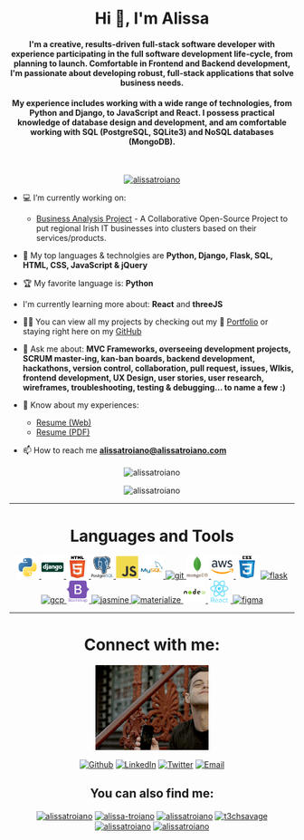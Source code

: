 <h1 align="center">Hi 👋, I'm Alissa</h1>
<h4 align="center">
	I'm a creative, results-driven full-stack software developer with experience participating in the full software development life-cycle, from planning to launch. Comfortable in Frontend and Backend development, I'm passionate about developing robust, full-stack applications that solve business needs.
</h4>
<h4 align="center">	
My experience includes working with a wide range of technologies, from Python and Django, to JavaScript and React. I possess practical knowledge of database design and development, and am comfortable working with SQL (PostgreSQL, SQLite3) and NoSQL databases (MongoDB). 
</h4>
<br>
<p align="center"> <a href="https://github.com/ryo-ma/github-profile-trophy">
<img src="https://github-profile-trophy.vercel.app/?username=alissatroiano" alt="alissatroiano" /></a> </p>

- 💻 I’m currently working on: 

  - [Business Analysis Project](https://github.com/Code-Institute-Community/business-analysis-project) - A Collaborative Open-Source Project to put regional Irish IT businesses into clusters based on their services/products. 

  <!-- -  [Hue](https://github.com/alissatroiano/Hue) - A digital art store. I am currently extending the database, so it will be an online marketplace that artists can use to sell their work.  -->

- 🔧 My top languages & technolgies are **Python, Django, Flask, SQL, HTML, CSS, JavaScript & jQuery**

- 🏆 My favorite language is: **Python**

- I'm currently learning more about: **React** and **threeJS**
    
- 👩‍💻 You can view all my projects by checking out my 💼 [Portfolio](https://alissatroiano.github.io/portfolio/) or staying right here on my [GitHub](https://github.com/alissatroiano)

- 💬 Ask me about: **MVC Frameworks, overseeing development projects, SCRUM master-ing, kan-ban boards, backend development, hackathons, version control, collaboration, pull request, issues, WIkis, frontend development, UX Design, user stories, user research, wireframes, troubleshooting, testing & debugging... to name a few :)**

- 📄 Know about my experiences:
  - [Resume (Web)](https://docs.google.com/document/d/17FFZJQnu9peYzHdRzYZV2kGqM1ANNmwXBGjEqE864Ro/edit?usp=sharing)
  - [Resume (PDF)](assets/images/Resume.pdf)

- 📫 How to reach me **alissatroiano@alissatroiano.com**

<p align="center">
<img align="center" src="https://github-readme-stats.vercel.app/api/top-langs?username=alissatroiano&show_icons=true&locale=en&layout=compact" alt="alissatroiano" /></p>
<p align="center">
<img align="center" src="https://github-readme-streak-stats.herokuapp.com/?user=alissatroiano&" alt="alissatroiano" />
</p>

***

<h1 align="center"> Languages and Tools</h1>

<p align="center">
 <a href="https://www.python.org" target="_blank" rel="noreferrer"> <img src="https://raw.githubusercontent.com/devicons/devicon/master/icons/python/python-original.svg" alt="python" width="40" height="40"/> </a> 
 <a href="https://www.djangoproject.com/" target="_blank" rel="noreferrer"> <img src="https://raw.githubusercontent.com/devicons/devicon/master/icons/django/django-original.svg" alt="django" width="40" height="40"/> </a>
 <a href="https://www.w3.org/html/" target="_blank" rel="noreferrer"> <img src="https://raw.githubusercontent.com/devicons/devicon/master/icons/html5/html5-original-wordmark.svg" alt="html5" width="40" height="40"/> </a> 
   <a href="https://www.postgresql.org" target="_blank" rel="noreferrer"> <img src="https://raw.githubusercontent.com/devicons/devicon/master/icons/postgresql/postgresql-original-wordmark.svg" alt="postgresql" width="40" height="40"/> </a>
  <a href="https://developer.mozilla.org/en-US/docs/Web/JavaScript" target="_blank" rel="noreferrer"> <img src="https://raw.githubusercontent.com/devicons/devicon/master/icons/javascript/javascript-original.svg" alt="javascript" width="40" height="40"/> </a> 
  <a href="https://www.mysql.com/" target="_blank" rel="noreferrer"> <img src="https://raw.githubusercontent.com/devicons/devicon/master/icons/mysql/mysql-original-wordmark.svg" alt="mysql" width="40" height="40"/> </a> 
<a href="https://git-scm.com/" target="_blank" rel="noreferrer"> <img src="https://www.vectorlogo.zone/logos/git-scm/git-scm-icon.svg" alt="git" width="40" height="40"/> </a>
<a href="https://www.mongodb.com/" target="_blank" rel="noreferrer"> <img src="https://raw.githubusercontent.com/devicons/devicon/master/icons/mongodb/mongodb-original-wordmark.svg" alt="mongodb" width="40" height="40"/> </a>
 <a href="https://aws.amazon.com" target="_blank" rel="noreferrer"> <img src="https://raw.githubusercontent.com/devicons/devicon/master/icons/amazonwebservices/amazonwebservices-original-wordmark.svg" alt="aws" width="40" height="40"/> </a><img src="https://raw.githubusercontent.com/devicons/devicon/master/icons/css3/css3-original-wordmark.svg" alt="css3" width="40" height="40"/> </a>
 <a href="https://flask.palletsprojects.com/" target="_blank" rel="noreferrer"> <img src="https://www.vectorlogo.zone/logos/pocoo_flask/pocoo_flask-icon.svg" alt="flask" width="40" height="40"/> </a> <a href="https://cloud.google.com" target="_blank" rel="noreferrer"> <img src="https://www.vectorlogo.zone/logos/google_cloud/google_cloud-icon.svg" alt="gcp" width="40" height="40"/> </a>
  <a href="https://getbootstrap.com" target="_blank" rel="noreferrer"> <img src="https://raw.githubusercontent.com/devicons/devicon/master/icons/bootstrap/bootstrap-plain-wordmark.svg" alt="bootstrap" width="40" height="40"/> </a> <a href="https://www.w3schools.com/css/" target="_blank" rel="noreferrer"> 
 <a href="https://jasmine.github.io/" target="_blank" rel="noreferrer"> <img src="https://www.vectorlogo.zone/logos/jasmine/jasmine-icon.svg" alt="jasmine" width="40" height="40"/> </a> 
<a href="https://materializecss.com/" target="_blank" rel="noreferrer"> <img src="https://raw.githubusercontent.com/prplx/svg-logos/5585531d45d294869c4eaab4d7cf2e9c167710a9/svg/materialize.svg" alt="materialize" width="40" height="40"/> </a> <a href="https://nodejs.org" target="_blank" rel="noreferrer"> <img src="https://raw.githubusercontent.com/devicons/devicon/master/icons/nodejs/nodejs-original-wordmark.svg" alt="nodejs" width="40" height="40"/> </a>
<a href="https://reactjs.org/" target="_blank" rel="noreferrer"> <img src="https://raw.githubusercontent.com/devicons/devicon/master/icons/react/react-original-wordmark.svg" alt="react" width="40" height="40"/> </a>
 <a href="https://www.figma.com/" target="_blank" rel="noreferrer"> <img src="https://www.vectorlogo.zone/logos/figma/figma-icon.svg" alt="figma" width="40" height="40"/> </a>
 </p>

 *** 

<h1 align="center">Connect with me:</h1>

<div align="center">

![Mr.Robot](assets/images/mrrobot.gif)

</div>

<div align="center">

[![Github](https://img.shields.io/badge/-Github-181717?style=for-the-badge&logo=Github&logoColor=white)](https://github.com/alissatroiano)
[![LinkedIn](https://img.shields.io/badge/-LinkedIn-0077B5?style=for-the-badge&logo=LinkedIn&logoColor=white)](https://www.linkedin.com/in/alissatroiano/)
[![Twitter](https://img.shields.io/badge/-Twitter-1DA1F2?style=for-the-badge&logo=Twitter&logoColor=white)](https://twitter.com/alissamtroiano)
[![Email](https://img.shields.io/badge/-Email-3e91a3?style=for-the-badge&logo=Minutemailer&logoColor=white)](mailto:alissatroiano@alissatroiano.com)
</div>
<h2 align="center">You can also find me:</h2>
<div align="center">
<a href="https://codepen.io/alissatroiano" target="blank"><img align="center" src="https://raw.githubusercontent.com/rahuldkjain/github-profile-readme-generator/master/src/images/icons/Social/codepen.svg" alt="alissatroiano" height="30" width="40" /></a>
<a href="https://stackoverflow.com/users/alissa-troiano" target="blank"><img align="center" src="https://raw.githubusercontent.com/rahuldkjain/github-profile-readme-generator/master/src/images/icons/Social/stack-overflow.svg" alt="alissa-troiano" height="30" width="40" /></a>
<a href="https://kaggle.com/alissatroiano" target="blank"><img align="center" src="https://raw.githubusercontent.com/rahuldkjain/github-profile-readme-generator/master/src/images/icons/Social/kaggle.svg" alt="alissatroiano" height="30" width="40" /></a>
<a href="https://instagram.com/t3chsavage" target="blank"><img align="center" src="https://raw.githubusercontent.com/rahuldkjain/github-profile-readme-generator/master/src/images/icons/Social/instagram.svg" alt="t3chsavage" height="30" width="40" /></a>
<a href="https://www.hackerrank.com/alissatroiano" target="blank"><img align="center" src="https://raw.githubusercontent.com/rahuldkjain/github-profile-readme-generator/master/src/images/icons/Social/hackerrank.svg" alt="alissatroiano" height="30" width="40" /></a>
<a href="https://www.leetcode.com/alissatroiano" target="blank"><img align="center" src="https://raw.githubusercontent.com/rahuldkjain/github-profile-readme-generator/master/src/images/icons/Social/leet-code.svg" alt="alissatroiano" height="30" width="40" /></a>
</div>
